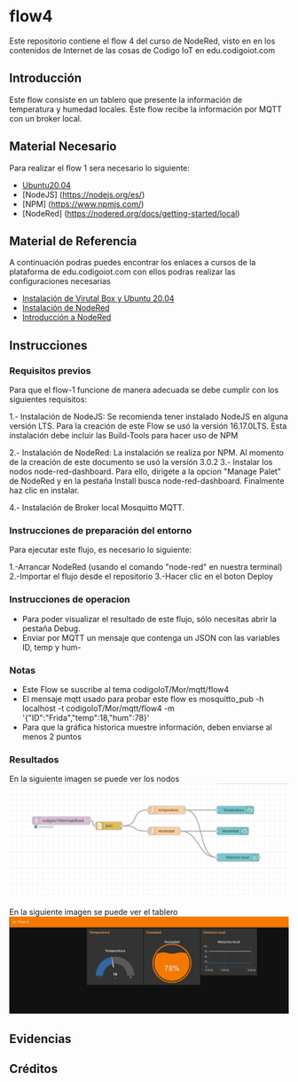 # flow4
Este repositorio contiene el flow 4 del curso de NodeRed, visto en en los contenidos de Internet de las cosas de Codigo IoT en edu.codigoiot.com
## Introducción 

Este flow consiste en un tablero que presente la información de temperatura y humedad locales. Este flow recibe la información por MQTT con un broker local.

## Material Necesario

Para realizar el flow 1 sera necesario lo siguiente:

- [Ubuntu20.04 ](https://releases.ubuntu.com/20.04/)
- [NodeJS] (https://nodejs.org/es/)
- [NPM] (https://www.npmjs.com/)
- [NodeRed] (https://nodered.org/docs/getting-started/local)

## Material de Referencia

A continuación podras puedes encontrar los enlaces a cursos de la plataforma de edu.codigoiot.com con ellos podras realizar las configuraciones necesarias

- [Instalación de Virutal Box y Ubuntu 20.04](https://edu.codigoiot.com/course/view.php?id=812)
- [Instalación de NodeRed](https://edu.codigoiot.com/enrol/index.php?id=817)
- [Introducción a NodeRed](https://edu.codigoiot.com/enrol/index.php?id=278)

## Instrucciones

### Requisitos previos
Para que el flow-1 funcione de manera adecuada se debe cumplir con los siguientes requisitos:

1.- Instalación de NodeJS: Se recomienda tener instalado NodeJS en alguna versión LTS. Para la creación de este Flow se usó la versión 16.17.0LTS. Esta instalación debe incluir las Build-Tools para hacer uso de NPM

2.- Instalación de NodeRed: La instalación se realiza por NPM. Al momento de la creación de este documento se usó la versión 3.0.2
3.- Instalar los nodos node-red-dashboard. Para ello, dirigete a la opcion "Manage Palet" de NodeRed y en la pestaña Install busca node-red-dashboard. Finalmente haz clic en instalar.

4.- Instalación de Broker local Mosquitto MQTT.

### Instrucciones de preparación del entorno
Para ejecutar este flujo, es necesario lo siguiente:

1.-Arrancar NodeRed (usando el comando "node-red" en nuestra terminal)
2.-Importar el flujo desde el repositorio
3.-Hacer clic en el boton Deploy


### Instrucciones de operacion
- Para poder visualizar el resultado de este flujo, sólo necesitas abrir la pestaña Debug.
- Enviar por MQTT un mensaje que contenga un JSON con las variables ID, temp y hum-

### Notas

- Este Flow se suscribe al tema codigoIoT/Mor/mqtt/flow4
- El mensaje mqtt usado para probar este flow es mosquitto_pub -h localhost -t codigoIoT/Mor/mqtt/flow4 -m '{"ID":"Frida","temp":18,"hum":78}'
- Para que la gráfica historica muestre información, deben enviarse al menos 2 puntos

### Resultados 
En la siguiente imagen se puede ver los nodos
![](https://github.com/Fridaa-Andrade/flow4/blob/main/flow4-nodos.jpeg)

En la siguiente imagen se puede ver el tablero
![](https://github.com/Fridaa-Andrade/flow4/blob/main/Flow4-tablero.jpeg)
## Evidencias

## Créditos
